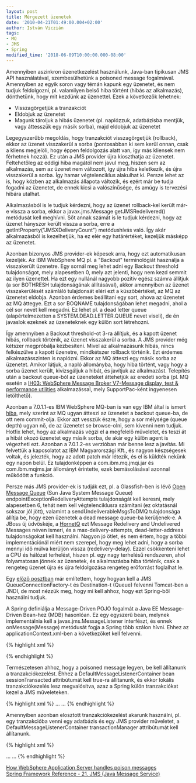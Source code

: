 ```yaml
---
layout: post
title: Mérgezett üzenetek
date: '2010-04-21T01:49:00.004+02:00'
author: István Viczián
tags:
- MQ
- JMS
- Spring
modified_time: '2018-06-09T10:00:00.000-08:00'
---
```


Amennyiben aszinkron üzenetkezelést használunk, Java-ban tipikusan JMS
API használatával, szembesülhetünk a poisoned message fogalmával.
Amennyiben az egyik soron vagy témán kapunk egy üzenetet, és nem tudjuk
feldolgozni, pl. valamilyen belső hiba történt (hibás az alkalmazás),
dönthetünk, hogy mit kezdünk az üzenettel. Ezek a következők lehetnek:

-   Visszagörgetjük a tranzakciót
-   Eldobjuk az üzenetet
-   Magunk tároljuk a hibás üzenetet (pl. naplózzuk, adatbázisba
    mentjük, vagy áttesszük egy másik sorba), majd eldobjuk az üzenetet

Legegyszerűbb megoldás, hogy tranzakciót visszagörgetjük (rollback),
ekkor az üzenet visszakerül a sorba (pontosabban ki sem kerül onnan,
csak a kliens megjelöli, hogy éppen feldolgozás alatt van, így más
kliensek nem férhetnek hozzá). Ez után a JMS provider újra kioszthatja
az üzenetet. Feltehetőleg az eddigi hiba magától nem javul meg, hiszen
sem az alkalmazás, sem az üzenet nem változott, így újra hiba
keletkezik, és újra visszakerül a sorba. Így hamar végtelenciklus
alakulhat ki. Persze lehet az is, hogy közben az alkalmazás állapota
változik, és ezért már be tudja fogadni az üzenetet, de ennek kicsi a
valószínűsége, és amúgy is tervezési hibára utalhat.

Alkalmazásból is le tudjuk kérdezni, hogy az üzenet rollback-kel került
már-e vissza a sorba, ekkor a javax.jms.Message getJMSRedelivered()
metódusát kell meghívni. Sőt annak számát is le tudjuk kérdezni, hogy az
üzenet hányszor került vissza a sorba, erre a
getIntProperty("JMSXDeliveryCount") metódushívás való. Így akár
alkalmazásból is kezelhetjük, ha ez elér egy határértéket, kezeljük
másképp az üzenetet.

Azonban bizonyos JMS provider-ek képesek arra, hogy ezt automatikusan
kezeljék. Az IBM WebSphere MQ pl. a "Backout" terminológiát használja a
visszakerült üzenetre. Egy sornál meg lehet adni egy Backout threshold
tulajdonságot, mely alapesetben 0, mely azt jelenti, hogy nem kezd
semmit az ilyen üzenettel. Ha ezt egy nullánál nagyobb pozitív egész
számra állítjuk (a sor BOTHRESH tulajdonságának állításával), akkor
amennyiben az üzenet visszakerülését számláló tulajdonsát eléri ezt a
küszöbértéket, az MQ az üzenetet eldobja. Azonban érdemes beállítani egy
sort, ahova az üzenetet az MQ áttegye. Ezt a sor BOQNAME tulajdonságában
lehet megadni, ahol a cél sor nevét kell megadni. Ez lehet pl. a dead
letter queue (alapértelmezetten a SYSTEM.DEAD.LETTER.QUEUE nevet
viseli), de én javaslok ezeknek az üzeneteknek egy külön sort
létrehozni.

Így amennyiben a Backout threshold-ot 3-ra állítjuk, és a kapott üzenet
hibás, rollback történik, az üzenet visszakerül a sorba. A JMS provider
még kétszer megpróbálja kézbesíteni. Mivel az alkalmazásunk hibás, nincs
felkészülve a kapott üzenetre, mindkétszer rollback történik. Ezt
érdemes alkalmazásszinten is naplózni. Ekkor az MQ átteszi egy másik
sorba az üzenetet. Amikor látjuk, a napló állományba, hogy hiba történt,
vagy hogy a sorba üzenet került, kivizsgáljuk a hibát, és javítjuk az
alkalmazást. Telepítés után a backout queue-ból az üzeneteket áttehetjük
az eredeti sorba (pl. MQ esetén a [IH03: WebSphere Message Broker
V7-Message display, test & performance
utilities](http://www-01.ibm.com/support/docview.wss?rs=977&context=SSKMAB&context=SS7J6S&context=SSKM8N&context=SSFKSJ&context=SSFKUX&context=SSWHKB&context=SSVLA5&dc=D410&q1=ih03&uid=swg24000637&loc=hu_HU&cs=utf-8&lang=en+hu)
alkalmazással, mely SupportPac-ként ingyenesen letölthető).

Azonban a 7.0.1.1-es IBM WebSphere MQ-ban is van egy IBM által is ismert
[hiba](http://www-01.ibm.com/support/docview.wss?uid=swg1IZ64620), mely
szerint az MQ ugyan átteszi az üzenetet a backout queue-ba, de ott nem
commit-olja. Ekkor azt vesszük észre, hogy a sor mélysége (queue depth)
ugyan nő, de az üzenetet se browse-olni, sem kivenni nem tudjuk. Hotfix
lehet, hogy az alkalmazás végzi el a megfelelő műveletet, és teszi át a
hibát okozó üzenetet egy másik sorba, de akár egy külön agent is
végezheti ezt. Azonban a 7.0.1.2-es verzióban már benne lesz a javítás.
Mi felvettük a kapcsolatot az IBM Magyarországi Kft., és nagyon
készségesek voltak, és jelezték, hogy az adott patch már létezik, és el
is küldték nekünk egy napon belül. Ez tulajdonképpen a
com.ibm.mq.jmqi.jar és com.ibm.mqjms.jar állományt érintette, ezek
bemásolásával azonnal működött a funkció.

Persze más JMS provider-ek is tudják ezt, pl. a Glassfish-ben is lévő
[Open Message Queue](https://mq.dev.java.net/) (Sun Java System Message
Queue) endpointExceptionRedeliveryAttempts tulajdonságát kell keresni,
mely alapesetben 6, tehát nem kell végtelenciklusra számítani (ez
oktatásnál sokszor jól jött), valamint a sendUndeliverableMsgsToDMQ
tulajdonsága állítja be, hogy ezen üzenetek a dead message queue-ba
kerüljenek-e. A JBoss új üdvöskéje, a
[HornetQ](http://jboss.org/hornetq) ezt Message Redelivery and
Undelivered Messages néven ismeri, és a max-delivery-attempts,
dead-letter-address tulajdonságokat kell használni. Nagyon jó ötlet, és
nem értem, hogy a többi implementációnál miért nem szerepel, hogy meg
lehet adni, hogy a sorba mennyi idő múlva kerüljön vissza
(redelivery-delay). Ezzel csökkenteni lehet a CPU és hálózat terhelést,
hiszen pl. egy nagy terhelésű rendszeren, ahol folyamatosan jönnek az
üzenetek, és alkalmazásba hiba történik, csak a rengeteg üzenet újra és
újra feldolgozása rengeteg erőforrást foglalhat le.

Egy [előző posztban](/2003/01/05/ibm-websphere-mq.html) már említettem,
hogy hogyan kell a JMS QueueConnectionFactory-t és Destination-t (Queue)
felvenni Tomcat-ben a JNDI, de most nézzük meg, hogy mi kell ahhoz, hogy
ezt Spring-ből használni tudjuk.

A Spring definiálja a Message-Driven POJO fogalmát a Java EE
Message-Driven Bean-hez (MDB) hasonlóan. Ez egy egyszerű bean, melynek
implementálnia kell a javax.jms.MessageListener interfészt, és ennek
onMessage(Message) metódusát fogja a Spring több szálon hívni. Ehhez az
applicationContext.xml-ben a következőket kell felvenni.

{% highlight xml %}
<!-- Bean az onMessage(Message) metódussal, mely megvalósítja a MessageListener interfészt -->
<bean id="messageListener" class="jtechlog.FooListener" />

<!-- Message Listener Container -->
<bean id="jmsContainer" class="org.springframework.jms.listener.DefaultMessageListenerContainer">
  <property name="connectionFactory">
 <jee:jndi-lookup jndi-name="java:/comp/env/jms/myQueueConnectionFactory"/>
</property>
  <property name="destination">
 <jee:jndi-lookup jndi-name="java:/comp/env/jms/myQueue"/>
</property>
  <property name="messageListener" ref="messageListener" />
</bean>
{% endhighlight %}

Természetesen ahhoz, hogy a poisoned message legyen, be kell állítanunk
a tranzakciókezelést. Ehhez a DefaultMessageListenerContainer bean
sessionTransacted attribútumát kell true-ra állítanunk, és ekkor lokális
tranzakciókezelés lesz megvalósítva, azaz a Spring külön tranzakciókat
kezel a JMS műveleteken.

{% highlight xml %}
<bean id="jmsContainer" class="org.springframework.jms.listener.DefaultMessageListenerContainer">
  ...
<property name="sessionTransacted" value="true"/>
...
</bean>
{% endhighlight %}

Amennyiben azonban elosztott tranzakciókezelést akarunk használni, pl.
egy tranzakcióba venni egy adatbázis és egy JMS provider műveletet, a
DefaultMessageListenerContainer transactionManager attribútumát kell
állítanunk.

{% highlight xml %}
<bean id="transactionManager" class="org.springframework.transaction.jta.JtaTransactionManager"/>

<bean id="jmsContainer" class="org.springframework.jms.listener.DefaultMessageListenerContainer">
  ...
  <property name="transactionManager" ref="transactionManager"/>
...
</bean>
{% endhighlight %}

[How WebSphere Application Server handles poison
messages](http://www.ibm.com/developerworks/websphere/library/techarticles/0405_titheridge/0405_titheridge.html)\
[Spring Framework Reference - 21. JMS (Java Message
Service)](http://static.springsource.org/spring/docs/3.0.x/spring-framework-reference/html/jms.html)
